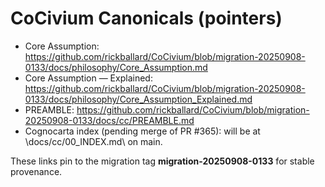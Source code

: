 # CoCivium Canonicals (pointers)

- Core Assumption: https://github.com/rickballard/CoCivium/blob/migration-20250908-0133/docs/philosophy/Core_Assumption.md
- Core Assumption — Explained: https://github.com/rickballard/CoCivium/blob/migration-20250908-0133/docs/philosophy/Core_Assumption_Explained.md
- PREAMBLE: https://github.com/rickballard/CoCivium/blob/migration-20250908-0133/docs/cc/PREAMBLE.md
- Cognocarta index (pending merge of PR #365): will be at \docs/cc/00_INDEX.md\ on main.

These links pin to the migration tag **migration-20250908-0133** for stable provenance.

